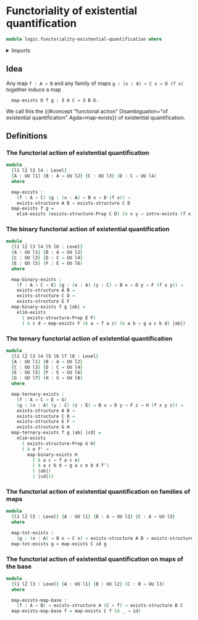 # Functoriality of existential quantification

```agda
module logic.functoriality-existential-quantification where
```

<details><summary>Imports</summary>

```agda
open import foundation.existential-quantification
open import foundation.universe-levels

open import foundation-core.function-types
```

</details>

## Idea

Any map `f : A → B` and any family of maps `g : (x : A) → C x → D (f x)`
together induce a map

```text
  map-exists D f g : ∃ A C → ∃ B D.
```

We call this the
{{#concept "functorial action" Disambiguation="of existential quantification" Agda=map-exists}}
of existential quantification.

## Definitions

### The functorial action of existential quantification

```agda
module _
  {l1 l2 l3 l4 : Level}
  {A : UU l1} {B : A → UU l2} {C : UU l3} (D : C → UU l4)
  where

  map-exists :
    (f : A → C) (g : (x : A) → B x → D (f x)) →
    exists-structure A B → exists-structure C D
  map-exists f g =
    elim-exists (exists-structure-Prop C D) (λ x y → intro-exists (f x) (g x y))
```

### The binary functorial action of existential quantification

```agda
module _
  {l1 l2 l3 l4 l5 l6 : Level}
  {A : UU l1} {B : A → UU l2}
  {C : UU l3} {D : C → UU l4}
  {E : UU l5} (F : E → UU l6)
  where

  map-binary-exists :
    (f : A → C → E) (g : (x : A) (y : C) → B x → D y → F (f x y)) →
    exists-structure A B →
    exists-structure C D →
    exists-structure E F
  map-binary-exists f g |ab| =
    elim-exists
      ( exists-structure-Prop E F)
      ( λ c d → map-exists F (λ a → f a c) (λ a b → g a c b d) |ab|)
```

### The ternary functorial action of existential quantification

```agda
module _
  {l1 l2 l3 l4 l5 l6 l7 l8 : Level}
  {A : UU l1} {B : A → UU l2}
  {C : UU l3} {D : C → UU l4}
  {E : UU l5} {F : E → UU l6}
  {G : UU l7} (H : G → UU l8)
  where

  map-ternary-exists :
    (f : A → C → E → G)
    (g : (x : A) (y : C) (z : E) → B x → D y → F z → H (f x y z)) →
    exists-structure A B →
    exists-structure C D →
    exists-structure E F →
    exists-structure G H
  map-ternary-exists f g |ab| |cd| =
    elim-exists
      ( exists-structure-Prop G H)
      ( λ e f' →
        map-binary-exists H
          ( λ a c → f a c e)
          ( λ a c b d → g a c e b d f')
          ( |ab|)
          ( |cd|))
```

### The functorial action of existential quantification on families of maps

```agda
module _
  {l1 l2 l3 : Level} {A : UU l1} {B : A → UU l2} {C : A → UU l3}
  where

  map-tot-exists :
    (g : (x : A) → B x → C x) → exists-structure A B → exists-structure A C
  map-tot-exists g = map-exists C id g
```

### The functorial action of existential quantification on maps of the base

```agda
module _
  {l1 l2 l3 : Level} {A : UU l1} {B : UU l2} (C : B → UU l3)
  where

  map-exists-map-base :
    (f : A → B) → exists-structure A (C ∘ f) → exists-structure B C
  map-exists-map-base f = map-exists C f (λ _ → id)
```
